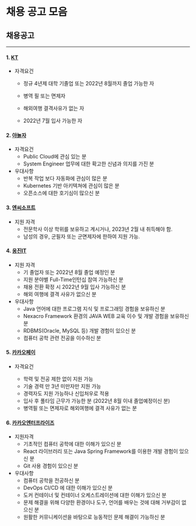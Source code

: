 # 채용 공고 모음

## 채용공고

---

#### 1. [KT](https://www.digicokt-recruit.com)

- 자격요건

  - 정규 4년제 대학 기졸업 또는 2022년 8월까지 졸업 가능한 자
  - 병역 필 또는 면제자
  - 해외여행 결격사유가 없는 자

  - 2022년 7월 입사 가능한 자

  

#### 2. [야놀자](https://careers.yanolja.co/job/System-Engineering팀-클라우드-엔지니어/8340944/)

- 자격요건
  - Public Cloud에 관심 있는 분
  - System Engineer 업무에 대한 확고한 신념과 의지를 가진 분
- 우대사항
  - 반복 작업 보다 자동화에 관심이 많은 분
  - Kubernetes 기반 아키텍쳐에 관심이 많은 분
  - 오픈소스에 대한 호기심이 많으신 분



#### 3. [엔씨소프트](https://ncruiting.com)

- 지원 자격
  - 전문학사 이상 학위를 보유하고 계시거나, 2023년 2월 내 취득해야 함.
  - 남성의 경우, 군필자 또는 군면제자에 한하여 지원 가능.



#### 4. [웅진IT](https://woongjin-it.recruiter.co.kr/app/jobnotice/view?systemKindCode=MRS2&jobnoticeSn=97908)

- 지원 자격
  - 기 졸업자 또는 2022년 8월 졸업 예정인 분
  - 지원 분야별 Full-Time인턴십 참여 가능하신 분
  - 채용 전환 확정 시 2022년 9월 입사 가능하신 분
  - 해외 여행에 결격 사유가 없으신 분
- 우대사항 
  - Java 언어에 대한 프로그램 지식 및 프로그래밍 경험을 보유하신 분
  - Nexacro Framework 환경의 JAVA WEB 교육 이수 및 개발 경험을 보유하신 분
  - RDBMS(Oracle, MySQL 등) 개발 경험이 있으신 분
  - 컴퓨터 공학 관련 전공을 이수하신 분



#### 5. [카카오페이](https://kakaopay.recruiter.co.kr/app/jobnotice/view?systemKindCode=MRS2&jobnoticeSn=97732)

- 자격요건

  - 학력 및 전공 제한 없이 지원 가능
  - 기술 경력 만 3년 미만자만 지원 가능
  - 경력자도 지원 가능하나 신입처우로 적용
  - 입사 후 풀타임 근무가 가능한 분 (2022년 8월 이내 졸업예정이신 분)
  - 병역필 또는 면제자로 해외여행에 결격 사유가 없는 분

  

#### 6. [카카오엔터프라이즈](https://careers.kakaoenterprise.com/)

- 지원자격
  - 기초적인 컴퓨터 공학에 대한 이해가 있으신 분
  - React 라이브러리 또는 Java Spring Framework를 이용한 개발 경험이 있으신 분
  - Git 사용 경험이 있으신 분
- 우대사항
  - 컴퓨터 공학을 전공하신 분
  - DevOps CI/CD 에 대한 이해가 있으신 분
  - 도커 컨테이너 및 컨테이너 오케스트레이션에 대한 이해가 있으신 분
  - 문제 해결을 위해 다양한 환경이나 도구, 언어를 배우는 것에 대해 거부감이 없으신 분
  - 원활한 커뮤니케이션을 바탕으로 능동적인 문제 해결이 가능하신 분



